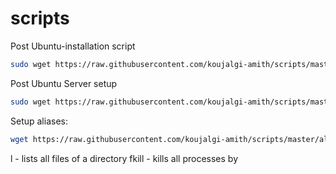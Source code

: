 # scripts

Post Ubuntu-installation script
```sh
sudo wget https://raw.githubusercontent.com/koujalgi-amith/scripts/master/ubuntu-setup.sh -v -O ubuntu-setup.sh; sudo chmod 777 ubuntu-setup.sh; ./ubuntu-setup.sh; rm -rf ubuntu-setup.sh
```

Post Ubuntu Server setup
```sh
sudo wget https://raw.githubusercontent.com/koujalgi-amith/scripts/master/new-ubuntu-server.sh -v -O new-ubuntu-server.sh; sudo chmod 777 new-ubuntu-server.sh; ./new-ubuntu-server.sh; rm -rf new-ubuntu-server.sh
```

Setup aliases:
```sh
wget https://raw.githubusercontent.com/koujalgi-amith/scripts/master/aliases.sh -v -O aliases.sh; chmod 777 aliases.sh; ./aliases.sh; rm -rf aliases.sh; source ~/.bash_profile;
```
l - lists all files of a directory
fkill <process-name> - kills all processes by <process-name>
